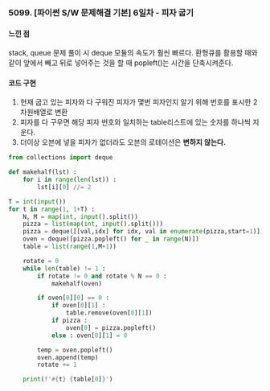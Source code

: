 ### 5099. [파이썬 S/W 문제해결 기본] 6일차 - 피자 굽기

#### 느낀 점
stack, queue 문제 풀이 시 deque 모듈의 속도가 훨씬 빠르다. 환형큐를 활용할 때와 같이 앞에서 빼고 뒤로 넣어주는 것을 할 때 popleft()는 시간을 단축시켜준다.

#### 코드 구현
1. 현재 굽고 있는 피자와 다 구워진 피자가 몇번 피자인지 알기 위해 번호를 표시한 2차원배열로 변환
2. 피자를 다 구우면 해당 피자 번호와 일치하는 table리스트에 있는 숫자를 하나씩 지운다.
3. 더이상 오븐에 넣을 피자가 없더라도 오븐의 로테이션은 **변하지 않는다.**

```python
from collections import deque

def makehalf(lst) : 
    for i in range(len(lst)) : 
        lst[i][0] //= 2

T = int(input())
for t in range(1, 1+T) : 
    N, M = map(int, input().split())
    pizza = list(map(int, input().split()))
    pizza = deque([[val,idx] for idx, val in enumerate(pizza,start=1)])
    oven = deque([pizza.popleft() for _ in range(N)])
    table = list(range(1,M+1))

    rotate = 0
    while len(table) != 1 : 
        if rotate != 0 and rotate % N == 0 : 
            makehalf(oven)

        if oven[0][0] == 0 : 
            if oven[0][1] : 
                table.remove(oven[0][1])
            if pizza : 
                oven[0] = pizza.popleft()
            else : oven[0][1] = 0

        temp = oven.popleft()
        oven.append(temp)
        rotate += 1

    print(f'#{t} {table[0]}')
```
